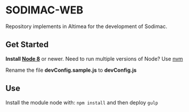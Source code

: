 # SODIMAC-WEB

Repository implements in Altimea for the development of Sodimac.

## Get Started
 **Install [Node 8](https://nodejs.org)** or newer. Need to run multiple versions of Node? Use [nvm](https://github.com/creationix/nvm)

 Rename the file **devConfig.sample.js** to **devConfig.js**

## Use
Install the module node with: ``` npm install ``` and then deploy ` gulp `
